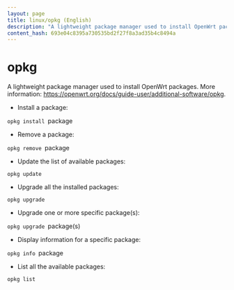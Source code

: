 ```yaml
---
layout: page
title: linux/opkg (English)
description: "A lightweight package manager used to install OpenWrt packages."
content_hash: 693e04c8395a730535bd2f27f8a3ad35b4c8494a
---
```

# opkg

A lightweight package manager used to install OpenWrt packages.
More information: <https://openwrt.org/docs/guide-user/additional-software/opkg>.

- Install a package:

`opkg install `<span class="tldr-var badge badge-pill bg-dark-lm bg-white-dm text-white-lm text-dark-dm font-weight-bold">package</span>

- Remove a package:

`opkg remove `<span class="tldr-var badge badge-pill bg-dark-lm bg-white-dm text-white-lm text-dark-dm font-weight-bold">package</span>

- Update the list of available packages:

`opkg update`

- Upgrade all the installed packages:

`opkg upgrade`

- Upgrade one or more specific package(s):

`opkg upgrade `<span class="tldr-var badge badge-pill bg-dark-lm bg-white-dm text-white-lm text-dark-dm font-weight-bold">package(s)</span>

- Display information for a specific package:

`opkg info `<span class="tldr-var badge badge-pill bg-dark-lm bg-white-dm text-white-lm text-dark-dm font-weight-bold">package</span>

- List all the available packages:

`opkg list`
